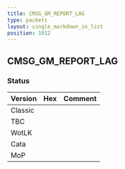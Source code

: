 ```yaml
---
title: CMSG_GM_REPORT_LAG
type: packets
layout: single_markdown_in_list
position: 1012
---
```


## CMSG_GM_REPORT_LAG

### Status

Version | Hex | Comment
---------- | ---------- | ----------
Classic |  |
TBC |  |
WotLK |  |
Cata |  |
MoP |  |